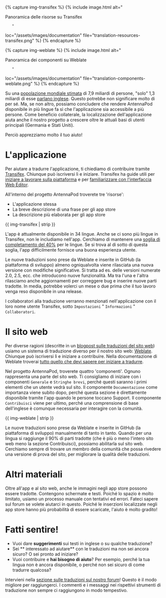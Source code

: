 {% capture img-transifex %} {% include image.html alt="

Panoramica delle risorse su Transifex

       "

loc="/assets/images/documentation" file="translation-resources-transifex.png" %}
{% endcapture %}

{% capture img-weblate %} {% include image.html alt="

Panoramica dei componenti su Weblate

       "

loc="/assets/images/documentation" file="translation-components-weblate.png" %}
{% endcapture %}

Su una [popolazione mondiale stimata](https://en.wikipedia.org/wiki/World_population)
di 7,9 miliardi di persone, "solo" 1,3 miliardi di esse [parlano inglese](https://www.ethnologue.com/guides/ethnologue200).
Questo potrebbe non significare molto di per sé. Ma, se non altro, possiamo
concludere che rendere AntennaPod disponibile in più lingue fa sì che
l'applicazione sia accessibile a più persone. Come beneficio collaterale, la
localizzazione dell'applicazione aiuta anche il nostro progetto a crescere oltre
le attuali basi di utenti principali (Germania e Stati Uniti).

Perciò apprezziamo molto il tuo aiuto!

# L'applicazione

Per aiutare a tradurre l'applicazione, ti chiediamo di contribuire tramite
[Transifex](https://www.transifex.com/antennapod/antennapod/). Chiunque può
iscriversi lì e iniziare. Transifex ha guide utili per [iniziare a lavorare
sulla piattaforma](https://docs.transifex.com/getting-started-1/translators) e
per [familiarizzare con l'interfaccia Web Editor](https://docs.transifex.com/translation/translating-with-the-web-editor).

All'interno del progetto AntennaPod troverete tre 'risorse':

- L'applicazione stessa
- La breve descrizione di una frase per gli app store
- La descrizione più elaborata per gli app store

{{ img-transifex | strip }}

L'app è attualmente disponibile in 34 lingue. Anche se ci sono più lingue in
Transifex, non le includiamo nell'app. Cerchiamo di mantenere una [soglia di
completamento del 40%](https://github.com/AntennaPod/AntennaPod/pull/4112) per
le lingue. Se si trova al di sotto di questa soglia, l'app difficilmente
fornisce una buona esperienza utente.

Le nuove traduzioni sono prese da Weblate e inserite in GitHub (la piattaforma
di sviluppo) almeno ogniqualvolta viene rilasciata una nuova versione con
modifiche significative. Si tratta ad es. delle versioni numerate 2.0, 2.5, ecc.
che introducono nuove funzionalità. Ma tra l'una e l'altra rilasciamo anche
aggiornamenti per correggere bug e inserire nuove parti tradotte. In media,
potrebbe volerci un mese o due prima che il tuo lavoro venga reso disponibile in
una release.

I collaboratori alla traduzione verranno menzionati nell'applicazione con il
loro nome utente Transifex, sotto `Impostazioni` " `Informazioni` "
`Collaboratori`.

# Il sito web

Per diverse ragioni (descritte in un [blogpost sulle traduzioni del sito web](/blog/2022/01/website-translations))
usiamo un sistema di traduzione diverso per il nostro sito web: [Weblate](https://hosted.weblate.org/projects/antennapod/).
Chiunque può iscriversi lì e iniziare a contribuire. Nella documentazione di
Weblate troverai [tutto quello che devi sapere per iniziare a tradurre](https://docs.weblate.org/en/latest/user/translating.html).

Nel progetto AntennaPod, troverete quattro 'componenti'. Ognuno rappresenta una
parte del sito web. Ti consigliamo di iniziare con i componenti `Generale` e
`Stringhe brevi`, perché questi saranno i primi elementi che un utente vedrà sul
sito. Il componente `Documentazione` come importanza viene subito dopo, perché
questa sezione è direttamente disponibile tramite l'app quando le persone
toccano Support. Il componente `Contribuisci` viene per ultimo, perché una
comprensione di base dell'inglese è comunque necessaria per interagire con la
comunità.

{{ img-weblate | strip }}

Le nuove traduzioni sono prese da Weblate e inserite in GitHub (la piattaforma
di sviluppo) manualmente di tanto in tanto. Quando per una lingua si raggiunge
il 90% di parti tradotte (che è più o meno l'intero sito web meno la sezione
Contribuisci), possiamo abilitarla sul sito web. Cerchiamo sempre di trovare un
membro della comunità che possa rivedere una versione di prova del sito, per
migliorare la qualità delle traduzioni.

# Altri materiali

Oltre all'app e al sito web, anche le immagini negli app store possono essere
tradotte. Contengono schermate e testi. Poiché lo spazio è molto limitato,
usiamo un processo manuale con tentativi ed errori. Fateci sapere sul forum se
volete aiutarci in questo. Poiché le inserzioni localizzate negli app store
hanno più probabilità di essere scaricate, l'aiuto è molto gradito!

# Fatti sentire!

* Vuoi dare **suggerimenti** sui testi in inglese o su qualche traduzione?
* Sei ** interessato ad aiutare** con le traduzioni ma non sei ancora sicuro? O
sei pronto ad iniziare?
* Vuoi contribuire e **hai bisogno di aiuto**? Per esempio, perché la tua lingua
non è ancora disponibile, o perché non sei sicuro di come tradurre qualcosa?

Intervieni nella [sezione sulle traduzioni sul nostro forum](https://forum.antennapod.org/c/translations/11)!
Questo è il modo migliore per raggiungerci. I commenti e i messaggi nei
rispettivi strumenti di traduzione non sempre ci raggiungono in modo tempestivo.
